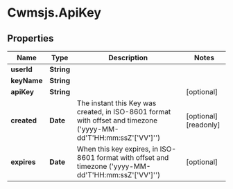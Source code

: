 # Cwmsjs.ApiKey

## Properties

Name | Type | Description | Notes
------------ | ------------- | ------------- | -------------
**userId** | **String** |  | 
**keyName** | **String** |  | 
**apiKey** | **String** |  | [optional] 
**created** | **Date** | The instant this Key was created, in ISO-8601 format with offset and timezone (&#39;yyyy-MM-dd&#39;T&#39;HH:mm:ssZ&#39;[&#39;VV&#39;]&#39;&#39;) | [optional] [readonly] 
**expires** | **Date** | When this key expires, in ISO-8601 format with offset and timezone (&#39;yyyy-MM-dd&#39;T&#39;HH:mm:ssZ&#39;[&#39;VV&#39;]&#39;&#39;) | [optional] 


